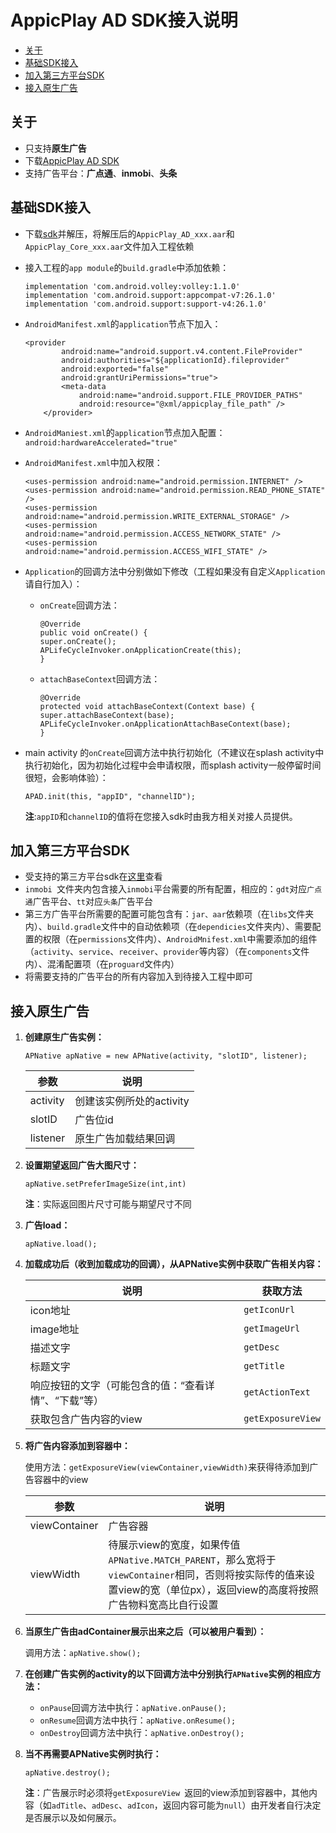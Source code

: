 # AppicPlay AD SDK接入说明

* [关于](#start)
* [基础SDK接入](#step1)
* [加入第三方平台SDK](#step2)
* [接入原生广告](#step3)

## <a name="start">关于</a>

* 只支持**原生广告**
* 下载[AppicPlay AD SDK](https://github.com/KATracking/KATrackingAd/blob/master/AppicPlayAD_Android/AppicPlaySDK.zip)
* 支持广告平台：**广点通**、**inmobi**、**头条**

## <a name="step1">基础SDK接入</a>

* 下载[sdk](https://github.com/KATracking/KATrackingAd/blob/master/AppicPlayAD_Android/AppicPlaySDK.zip)并解压，将解压后的`AppicPlay_AD_xxx.aar`和`AppicPlay_Core_xxx.aar`文件加入工程依赖
* 接入工程的`app module`的`build.gradle`中添加依赖：

	```
	implementation 'com.android.volley:volley:1.1.0'
    implementation 'com.android.support:appcompat-v7:26.1.0'
    implementation 'com.android.support:support-v4:26.1.0'
	```
* `AndroidManifest.xml`的`application`节点下加入：

	```
	<provider
            android:name="android.support.v4.content.FileProvider"
            android:authorities="${applicationId}.fileprovider"
            android:exported="false"
            android:grantUriPermissions="true">
            <meta-data
                android:name="android.support.FILE_PROVIDER_PATHS"
                android:resource="@xml/appicplay_file_path" />
        </provider>
	```
* `AndroidManiest.xml`的`application`节点加入配置：`android:hardwareAccelerated="true"`
* `AndroidManifest.xml`中加入权限：

	```
	<uses-permission android:name="android.permission.INTERNET" />
    <uses-permission android:name="android.permission.READ_PHONE_STATE" />
    <uses-permission android:name="android.permission.WRITE_EXTERNAL_STORAGE" />
    <uses-permission android:name="android.permission.ACCESS_NETWORK_STATE" />
    <uses-permission android:name="android.permission.ACCESS_WIFI_STATE" />
	```
* `Application`的回调方法中分别做如下修改（工程如果没有自定义`Application`请自行加入）：
	*	`onCreate`回调方法：

		```
		@Override
    	public void onCreate() {
        super.onCreate();
        APLifeCycleInvoker.onApplicationCreate(this);
    	}
		```
	*	`attachBaseContext`回调方法：

		```
		@Override
    	protected void attachBaseContext(Context base) {
       	super.attachBaseContext(base);
       	APLifeCycleInvoker.onApplicationAttachBaseContext(base);
    	}
		```
* main activity 的`onCreate`回调方法中执行初始化（不建议在splash activity中执行初始化，因为初始化过程中会申请权限，而splash activity一般停留时间很短，会影响体验）：

	```
	APAD.init(this, "appID", "channelID");
	```
	**注**:`appID`和`channelID`的值将在您接入sdk时由我方相关对接人员提供。

## <a name="step2">加入第三方平台SDK</a>
* 受支持的第三方平台sdk在[这里](https://github.com/KATracking/KATrackingAd/tree/master/AppicPlayAD_Android/ThirdParyADLibs)查看
* `inmobi `文件夹内包含接入`inmobi`平台需要的所有配置，相应的：`gdt`对应`广点通`广告平台、`tt`对应`头条`广告平台
* 第三方广告平台所需要的配置可能包含有：`jar、aar`依赖项（在`libs`文件夹内）、`build.gradle`文件中的自动依赖项（在`dependicies`文件夹内）、需要配置的权限（在`permissions`文件内）、`AndroidMnifest.xml`中需要添加的组件（`activity`、`service`、`receiver`、`provider`等内容）（在`components`文件内）、混淆配置项（在`proguard`文件内）
* 将需要支持的广告平台的所有内容加入到待接入工程中即可


## <a name="step3">接入原生广告</a>

1. **创建原生广告实例：**

	```
	APNative apNative = new APNative(activity, "slotID", listener);
	```
	参数	|	说明
	---	|	---
	activity	|	创建该实例所处的activity
	slotID	|	广告位id
	listener	|	原生广告加载结果回调
1. **设置期望返回广告大图尺寸：**

	```
	apNative.setPreferImageSize(int,int)
	```
	**注**：实际返回图片尺寸可能与期望尺寸不同
1. **广告load：**

	```
	apNative.load();
	```
1. **加载成功后（收到加载成功的回调），从APNative实例中获取广告相关内容：**

	说明	|	获取方法
	---	|	---
	icon地址	|	`getIconUrl`
	image地址	|	`getImageUrl`
	描述文字	|	`getDesc`
	标题文字	|	`getTitle`
	响应按钮的文字（可能包含的值：“查看详情”、“下载”等）	|	`getActionText`
	获取包含广告内容的view	|	`getExposureView`
1. **将广告内容添加到容器中：**

	使用方法：`getExposureView(viewContainer,viewWidth)`来获得待添加到广告容器中的view
	
	参数	|	说明
	---	|	---
	viewContainer	|	广告容器
	viewWidth	|	待展示view的宽度，如果传值`APNative.MATCH_PARENT`，那么宽将于`viewContainer`相同，否则将按实际传的值来设置view的宽（单位px），返回view的高度将按照广告物料宽高比自行设置
1. **当原生广告由adContainer展示出来之后（可以被用户看到）：**

	调用方法：`apNative.show();`
1. **在创建广告实例的activity的以下回调方法中分别执行`APNative`实例的相应方法：**

	* `onPause`回调方法中执行：`apNative.onPause();`
	* `onResume`回调方法中执行：`apNative.onResume();`
	* `onDestroy`回调方法中执行：`apNative.onDestroy();`
1. **当不再需要APNative实例时执行：**

	```
	apNative.destroy();
	```
	**注**：广告展示时必须将`getExposureView `返回的view添加到容器中，其他内容（如`adTitle`、`adDesc`、`adIcon`，返回内容可能为`null`）由开发者自行决定是否展示以及如何展示。
